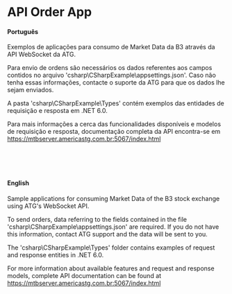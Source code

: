 # API Order App

#### Português<br>
Exemplos de aplicações para consumo de Market Data da B3 através da API WebSocket da ATG.

Para envio de ordens são necessários os dados referentes aos campos contidos no  arquivo 'csharp\CSharpExample\appsettings.json'. Caso não tenha essas informações, contacte o suporte da ATG para que os dados lhe sejam enviados.

A pasta 'csharp\CSharpExample\Types' contém exemplos das entidades de requisição e resposta em .NET 6.0.

Para mais informações a cerca das funcionalidades disponíveis e modelos de requisição e resposta, documentação completa da API encontra-se em https://mtbserver.americastg.com.br:5067/index.html

<br>
<br>
<br>

#### English<br>
Sample applications for consuming Market Data of the B3 stock exchange using ATG's WebSocket API.

To send orders, data referring to the fields contained in the file 'csharp\CSharpExample\appsettings.json' are required. If you do not have this information, contact ATG support and the data will be sent to you.

The 'csharp\CSharpExample\Types' folder contains examples of request and response entities in .NET 6.0.

For more information about available features and request and response models, complete API documentation can be found at https://mtbserver.americastg.com.br:5067/index.html
